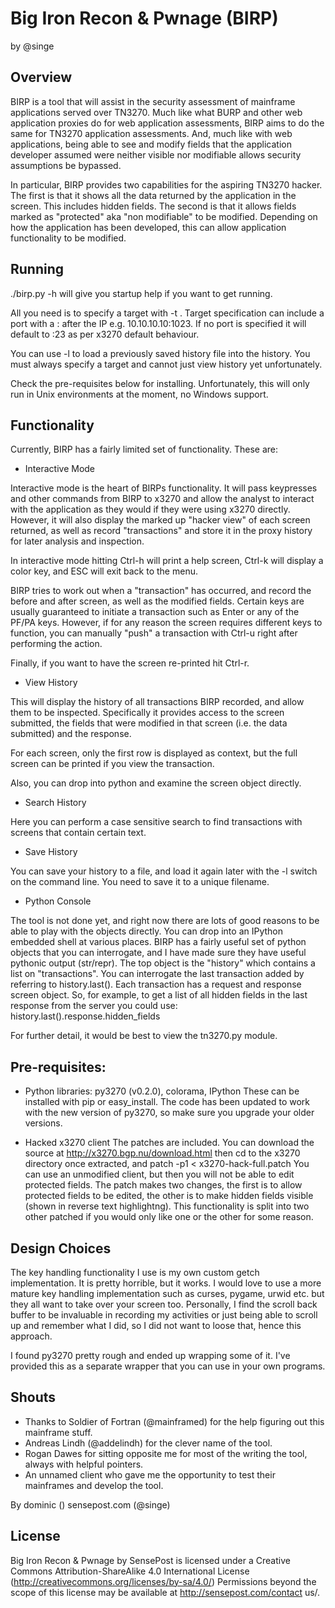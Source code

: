 Big Iron Recon & Pwnage (BIRP)
==============================
by @singe

Overview
--------

BIRP is a tool that will assist in the security assessment of mainframe applications served over TN3270. Much like what BURP and other web application proxies do for web application assessments, BIRP aims to do the same for TN3270 application assessments. And, much like with web applications, being able to see and modify fields that the application developer assumed were neither visible nor modifiable allows security assumptions be bypassed.

In particular, BIRP provides two capabilities for the aspiring TN3270 hacker. The first is that it shows all the data returned by the application in the screen. This includes hidden fields. The second is that it allows fields marked as "protected" aka "non modifiable" to be modified. Depending on how the application has been developed, this can allow application functionality to be modified.

Running
-------

./birp.py -h will give you startup help if you want to get running.

All you need is to specify a target with -t . Target specification can include a port with a : after the IP e.g. 10.10.10.10:1023. If no port is specified it will default to :23 as per x3270 default behaviour.

You can use -l to load a previously saved history file into the history. You must always specify a target and cannot just view history yet unfortunately.

Check the pre-requisites below for installing. Unfortunately, this will only run in Unix environments at the moment, no Windows support.

Functionality
-------------

Currently, BIRP has a fairly limited set of functionality. These are:

* Interactive Mode

Interactive mode is the heart of BIRPs functionality. It will pass keypresses and other commands from BIRP to x3270 and allow the analyst to interact with the application as they would if they were using x3270 directly. However, it will also display the marked up "hacker view" of each screen returned, as well as record "transactions" and store it in the proxy history for later analysis and inspection.

In interactive mode hitting Ctrl-h will print a help screen, Ctrl-k will display a color key, and ESC will exit back to the menu.

BIRP tries to work out when a "transaction" has occurred, and record the before and after screen, as well as the modified fields. Certain keys are usually guaranteed to initiate a transaction such as Enter or any of the PF/PA keys. However, if for any reason the screen requires different keys to function, you can manually "push" a transaction with Ctrl-u right after performing the action. 

Finally, if you want to have the screen re-printed hit Ctrl-r.

* View History

This will display the history of all transactions BIRP recorded, and allow them to be inspected. Specifically it provides access to the screen submitted, the fields that were modified in that screen (i.e. the data submitted) and the response.

For each screen, only the first row is displayed as context, but the full screen can be printed if you view the transaction.

Also, you can drop into python and examine the screen object directly.

* Search History

Here you can perform a case sensitive search to find transactions with screens that contain certain text.

* Save History

You can save your history to a file, and load it again later with the -l switch on the command line. You need to save it to a unique filename.

* Python Console

The tool is not done yet, and right now there are lots of good reasons to be able to play with the objects directly. You can drop into an IPython embedded shell at various places. BIRP has a fairly useful set of python objects that you can interrogate, and I have made sure they have useful pythonic output (str/repr). The top object is the "history" which contains a list on "transactions". You can interrogate the last transaction added by referring to history.last(). Each transaction has a request and response screen object. So, for example, to get a list of all hidden fields in the last response from the server you could use: history.last().response.hidden_fields

For further detail, it would be best to view the tn3270.py module.

Pre-requisites:
---------------

* Python libraries: py3270 (v0.2.0), colorama, IPython
These can be installed with pip or easy_install. The code has been updated to work with the new version of py3270, so make sure you upgrade your older versions.

* Hacked x3270 client
The patches are included. You can download the source at http://x3270.bgp.nu/download.html then cd to the x3270 directory once extracted, and patch -p1 < x3270-hack-full.patch
You can use an unmodified client, but then you will not be able to edit protected fields.
The patch makes two changes, the first is to allow protected fields to be edited, the other is to make hidden fields visible (shown in reverse text highlightng). This functionality is split into two other patched if you would only like one or the other for some reason.

Design Choices
--------------

The key handling functionality I use is my own custom getch implementation. It is pretty horrible, but it works. I would love to use a more mature key handling implementation such as curses, pygame, urwid etc. but they all want to take over your screen too. Personally, I find the scroll back buffer to be invaluable in recording my activities or just being able to scroll up and remember what I did, so I did not want to loose that, hence this approach.

I found py3270 pretty rough and ended up wrapping some of it. I've provided this as a separate wrapper that you can use in your own programs.

Shouts
------

* Thanks to Soldier of Fortran (@mainframed) for the help figuring out this mainframe stuff.
* Andreas Lindh (@addelindh) for the clever name of the tool.
* Rogan Dawes for sitting opposite me for most of the writing the tool, always with helpful pointers.
* An unnamed client who gave me the opportunity to test their mainframes and develop the tool.

By dominic () sensepost.com (@singe)

License
-------

Big Iron Recon & Pwnage by SensePost is licensed under a Creative Commons Attribution-ShareAlike 4.0 International License (http://creativecommons.org/licenses/by-sa/4.0/)
Permissions beyond the scope of this license may be available at http://sensepost.com/contact us/.
